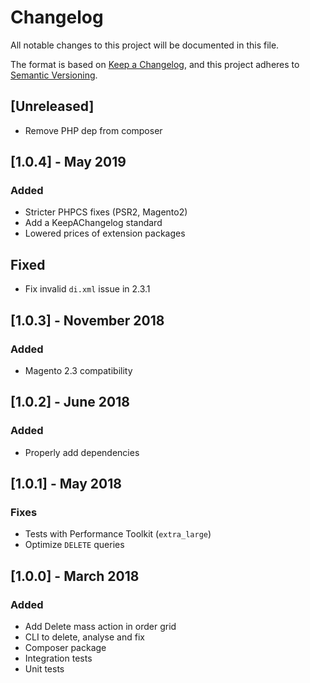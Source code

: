 # Changelog
All notable changes to this project will be documented in this file.

The format is based on [Keep a Changelog](https://keepachangelog.com/en/1.0.0/),
and this project adheres to [Semantic Versioning](https://semver.org/spec/v2.0.0.html).

## [Unreleased]
- Remove PHP dep from composer

## [1.0.4] - May 2019
### Added
- Stricter PHPCS fixes (PSR2, Magento2)
- Add a KeepAChangelog standard
- Lowered prices of extension packages

## Fixed
- Fix invalid `di.xml` issue in 2.3.1

## [1.0.3] - November 2018
### Added
- Magento 2.3 compatibility

## [1.0.2] - June 2018
### Added
- Properly add dependencies

## [1.0.1] - May 2018
### Fixes
- Tests with Performance Toolkit (`extra_large`)
- Optimize `DELETE` queries

## [1.0.0] - March 2018
### Added
- Add Delete mass action in order grid
- CLI to delete, analyse and fix
- Composer package
- Integration tests
- Unit tests
